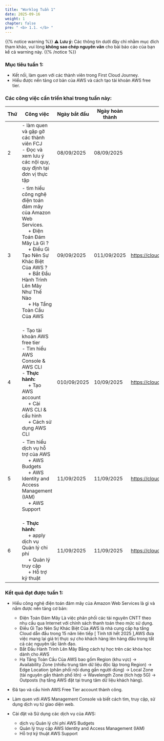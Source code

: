 ```yaml
---
title: "Worklog Tuần 1"
date: 2025-09-16
weight: 1
chapter: false
pre: " <b> 1.1. </b> "
---
```

{{% notice warning %}}
⚠️ **Lưu ý:** Các thông tin dưới đây chỉ nhằm mục đích tham khảo, vui lòng **không sao chép nguyên văn** cho bài báo cáo của bạn kể cả warning này.
{{% /notice %}}


### Mục tiêu tuần 1:

* Kết nối, làm quen với các thành viên trong First Cloud Journey.
* Hiểu được nền tảng cơ bản của AWS và cách tạo tài khoản AWS free tier.

### Các công việc cần triển khai trong tuần này:
| Thứ | Công việc                                                                                                                                                                                   | Ngày bắt đầu | Ngày hoàn thành | Nguồn tài liệu                            |
| --- | ------------------------------------------------------------------------------------------------------------------------------------------------------------------------------------------- | ------------ | --------------- | ----------------------------------------- |
| 2   | - làm quen và gặp gỡ các thành viên FCJ <br> - Đọc và xem lưu ý các nội quy, quy định tại đơn vị thực tập                                                                                             | 08/09/2025   | 08/09/2025      |
| 3   | - tìm hiểu công nghệ điện toán đám mây của Amazon Web Services. <br>&emsp; + Điện Toán Đám Mây Là Gì ? <br>&emsp; + Điều Gì Tạo Nên Sự Khác Biệt Của AWS ? <br>&emsp; + Bắt Đầu Hành Trình Lên Mây Như Thế Nào <br>&emsp; + Hạ Tầng Toàn Cầu Của AWS <br>&emsp;<br>                                            | 09/09/2025   | 011/09/2025      | <https://cloudjourney.awsstudygroup.com/> |
| 4   | - Tạo tài khoản AWS free tier<br> - Tìm hiểu AWS Console & AWS CLI <br> - **Thực hành:** <br>&emsp; + Tạo AWS account <br>&emsp; + Cài AWS CLI & cấu hình <br> &emsp; + Cách sử dụng AWS CLI | 010/09/2025   | 10/09/2025      | <https://cloudjourney.awsstudygroup.com/> |
| 5   | - Tìm hiểu dịch vụ hỗ trợ của AWS <br>&emsp; + AWS Budgets <br>&emsp; + AWS Identity and Access Management (IAM) <br>&emsp; + AWS Support <br>&emsp;                  | 11/09/2025   | 11/09/2025      | <https://cloudjourney.awsstudygroup.com/> |
| 6   | - **Thực hành:** <br>&emsp; + apply dịch vụ Quản lý chi phí  <br>&emsp; + Quản lý truy cập <br>&emsp; + Hỗ trợ kỹ thuật                                                                                         | 11/09/2025   | 11/09/2025      | <https://cloudjourney.awsstudygroup.com/> |


### Kết quả đạt được tuần 1:

* Hiểu công nghệ điện toán đám mây của Amazon Web Services là gì và nắm được nền tảng cơ bản: 
  * Điện Toán Đám Mây Là việc phân phối các tài nguyên CNTT theo nhu cầu qua Internet với chính sách thanh toán theo mức sử dụng.
  * Điều Gì Tạo Nên Sự Khác Biệt Của AWS là nhà cung cấp hạ tầng Cloud dẫn đầu trong 15 năm liên tiếp [ Tính tới hết 2025 ],AWS đưa việc mang lại giá trị thực sự cho khách hàng lên hàng đầu trong tất cả các nguyên tắc lãnh đạo.
  * Bắt Đầu Hành Trình Lên Mây Bằng cách tự học trên các khóa học dành cho AWS  
  * Hạ Tầng Toàn Cầu Của AWS bao gồm Region (khu vực) → Availability Zone (nhiều trung tâm dữ liệu độc lập trong Region) → Edge Location (phân phối nội dung gần người dùng) → Local Zone (tài nguyên gần thành phố lớn) → Wavelength Zone (tích hợp 5G) → Outposts (hạ tầng AWS đặt tại trung tâm dữ liệu khách hàng).

* Đã tạo và cấu hình AWS Free Tier account thành công.

* Làm quen với AWS Management Console và biết cách tìm, truy cập, sử dụng dịch vụ từ giao diện web.

* Cài đặt và Sử dụng các dịch vụ của AWS:
  * dịch vụ Quản lý chi phí AWS Budgets
  * Quản lý truy cập AWS Identity and Access Management (IAM)
  * Hỗ trợ kỹ thuật AWS Support


